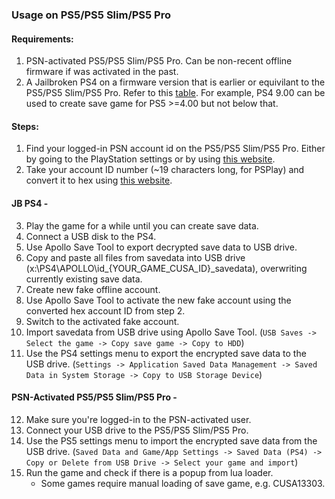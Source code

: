 ### Usage on PS5/PS5 Slim/PS5 Pro

#### Requirements:
1. PSN-activated PS5/PS5 Slim/PS5 Pro. Can be non-recent offline firmware if was activated in the past.
2. A Jailbroken PS4 on a firmware version that is earlier or equivilant to the PS5/PS5 Slim/PS5 Pro. Refer to this [table](https://www.psdevwiki.com/ps5/Build_Strings). For example, PS4 9.00 can be used to create save game for PS5 >=4.00 but not below that.

#### Steps:
1. Find your logged-in PSN account id on the PS5/PS5 Slim/PS5 Pro. Either by going to the PlayStation settings or by using [this website](https://psn.flipscreen.games/).
2. Take your account ID number (~19 characters long, for PSPlay) and convert it to hex using [this website](https://www.rapidtables.com/convert/number/decimal-to-hex.html).

#### JB PS4 -
3. Play the game for a while until you can create save data.
4. Connect a USB disk to the PS4.
5. Use Apollo Save Tool to export decrypted save data to USB drive.
6. Copy and paste all files from savedata into USB drive (x:\PS4\APOLLO\id_{YOUR_GAME_CUSA_ID}_savedata), overwriting currently existing save data.
7. Create new fake offline account.
8. Use Apollo Save Tool to activate the new fake account using the converted hex account ID from step 2.
9. Switch to the activated fake account.
10. Import savedata from USB drive using Apollo Save Tool. (`USB Saves -> Select the game -> Copy save game -> Copy to HDD`)
11. Use the PS4 settings menu to export the encrypted save data to the USB drive. (`Settings -> Application Saved Data Management -> Saved Data in System Storage -> Copy to USB Storage Device`)

#### PSN-Activated PS5/PS5 Slim/PS5 Pro -
12. Make sure you're logged-in to the PSN-activated user.
13. Connect your USB drive to the PS5/PS5 Slim/PS5 Pro.
14. Use the PS5 settings menu to import the encrypted save data from the USB drive. (`Saved Data and Game/App Settings -> Saved Data (PS4) -> Copy or Delete from USB Drive -> Select your game and import`)
15. Run the game and check if there is a popup from lua loader.
    - Some games require manual loading of save game, e.g. CUSA13303.

